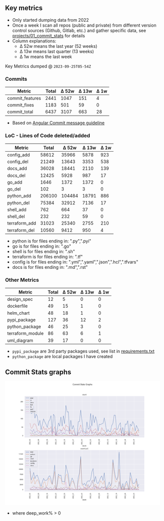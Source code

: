 ## Key metrics
- Only started dumping data from 2022
- Once a week I scan all repos (public and private) from different version control sources (Github, Gitlab, etc.) and gather specific data, see [projects/01_commit_stats](projects/01_commit_stats.md) for details 
- Column explanations: 
  - Δ 52w means the last year (52 weeks)
  - Δ 13w means last quarter (13 weeks)
  - Δ 1w means the last week

<!-- KEY-METRICS:START -->
Key Metrics dumped @ `2023-09-25T05-54Z`

### Commits

Metric | Total | Δ 52w | Δ 13w | Δ 1w
--- | --- | --- | --- | ---
commit_features | 2441 | 1047 | 151 | 4
commit_fixes | 1183 | 501 | 59 | 0
commit_total | 6437 | 3107 | 663 | 28

- Based on [Angular Commit message guideline](https://github.com/angular/angular/blob/main/CONTRIBUTING.md#-commit-message-guidelines)

### LoC - Lines of Code deleted/added

Metric | Total | Δ 52w | Δ 13w | Δ 1w
--- | --- | --- | --- | ---
config_add | 58612 | 35966 | 5878 | 923
config_del | 21249 | 13643 | 3353 | 538
docs_add | 36028 | 18441 | 2110 | 139
docs_del | 12425 | 5928 | 987 | 17
go_add | 1646 | 1372 | 1372 | 0
go_del | 102 | 3 | 3 | 0
python_add | 206100 | 104484 | 18791 | 886
python_del | 75384 | 32912 | 7136 | 17
shell_add | 762 | 664 | 37 | 0
shell_del | 232 | 232 | 59 | 0
terraform_add | 31023 | 25340 | 2755 | 210
terraform_del | 10560 | 9412 | 950 | 4

- python is for files ending in: ".py",".pyi"
- go is for files ending in: ".go"
- shell is for files ending in: ".sh"
- terraform is for files ending in: ".tf"
- config is for files ending in: ".yml",".yaml",".json",".hcl",".tfvars"
- docs is for files ending in: ".md",".rst"

### Other Metrics

Metric | Total | Δ 52w | Δ 13w | Δ 1w
--- | --- | --- | --- | ---
design_spec | 12 | 5 | 0 | 0
dockerfile | 49 | 15 | 1 | 0
helm_chart | 48 | 18 | 1 | 0
pypi_package | 127 | 36 | 12 | 2
python_package | 46 | 25 | 3 | 0
terraform_module | 86 | 63 | 6 | 1
uml_diagram | 39 | 17 | 0 | 0
<!-- KEY-METRICS:END -->
- `pypi_package` are 3rd party packages used, see list in [requirements.txt](./requirements.txt)
- `python_package` are local packages I have created


## Commit Stats graphs
![img.png](graph.png)
- where deep_work% > 0